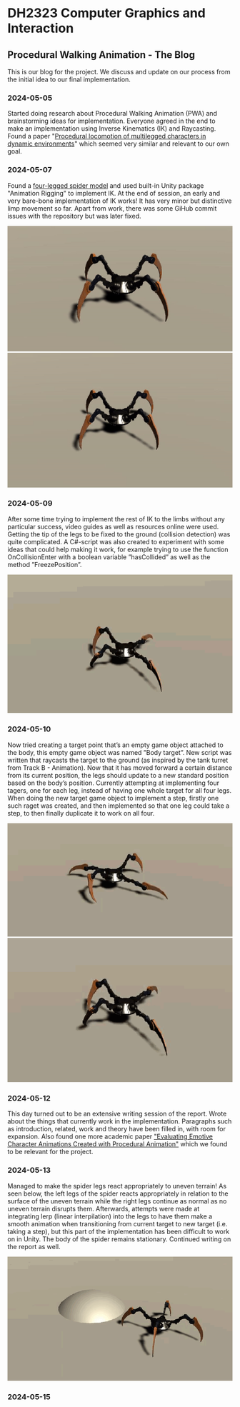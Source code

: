 # DH2323 Computer Graphics and Interaction
## Procedural Walking Animation - The Blog

This is our blog for the project. We discuss and update on our process from the initial idea to our final implementation. 

### 2024-05-05

Started doing research about Procedural Walking Animation (PWA) and brainstorming ideas for implementation. Everyone agreed in the end to make an implementation using Inverse Kinematics (IK) and Raycasting. Found a paper "[Procedural locomotion of multilegged characters in dynamic environments](https://onlinelibrary.wiley.com/doi/abs/10.1002/cav.1467?casa_token=L0yaDg2djtEAAAAA%3A_C3_S6ZbTOgz-1ITWVdgoP_Flx-zlLy-h_biQJN62jQtPJJIrwkndg4p33LVwVJ5cRW6bwAaWcOU2Gg)" which seemed very similar and relevant to our own goal.

### 2024-05-07

Found a [four-legged spider model](https://assetstore.unity.com/packages/3d/characters/robots/spider-orange-181154#content) and used built-in Unity package "Animation Rigging" to implement IK. At the end of session, an early and very bare-bone implementation of IK works! It has very minor but distinctive limp movement so far. Apart from work, there was some GiHub commit issues with the repository but was later fixed. 

![](https://github.com/Radranger/DH2323-Computer-Graphics-Procedural/blob/main/Images%20and%20GIFs/github%20GIF%20test.gif)
![](https://github.com/Radranger/DH2323-Computer-Graphics-Procedural/blob/main/Images%20and%20GIFs/github%20GIF%20test2.gif)

### 2024-05-09

After some time trying to implement the rest of IK to the limbs without any particular success, video guides as well as resources online were used. Getting the tip of the legs to be fixed to the ground (collision detection) was quite complicated. A C#-script was also created to experiment with some ideas that could help making it work, for example trying to use the function OnCollisionEnter with a boolean variable ”hasCollided” as well as the method ”FreezePosition”. 

![](https://github.com/Radranger/DH2323-Computer-Graphics-Procedural/blob/main/Images%20and%20GIFs/github%20GIF%20test3.gif)

### 2024-05-10

Now tried creating a target point that’s an empty game object attached to the body, this empty game object was named ”Body target”. New script was written that raycasts the target to the ground (as inspired by the tank turret from Track B - Animation). Now that it has moved forward a certain distance from its current position, the legs should update to a new standard position based on the body’s position. Currently attempting at implementing four tagers, one for each leg, instead of having one whole target for all four legs. When doing the new target game object to implement a step, firstly one such raget was created, and then implemented so that one leg could take a step, to then finally duplicate it to work on all four.

![](https://github.com/Radranger/DH2323-Computer-Graphics-Procedural/blob/main/Images%20and%20GIFs/github%20GIF%20test4.gif)
![](https://github.com/Radranger/DH2323-Computer-Graphics-Procedural/blob/main/Images%20and%20GIFs/github%20GIF%20test5.gif)

### 2024-05-12

This day turned out to be an extensive writing session of the report. Wrote about the things that currently work in the implementation. Paragraphs such as introduction, related, work and theory have been filled in, with room for expansion. Also found one more academic paper ["Evaluating Emotive Character Animations Created with Procedural Animation"](https://link.springer.com/chapter/10.1007/978-3-642-04380-2_33) which we found to be relevant for the project.

### 2024-05-13

Managed to make the spider legs react appropriately to uneven terrain! As seen below, the left legs of the spider reacts appropriately in relation to the surface of the uneven terrain while the right legs continue as normal as no uneven terrain disrupts them. Afterwards, attempts were made at integrating lerp (linear interpilation) into the legs to have them make a smooth animation when transitioning from current target to new target (i.e. taking a step), but this part of the implementation has been difficult to work on in Unity. The body of the spider remains stationary. Continued writing on the report as well.

![](https://github.com/Radranger/DH2323-Computer-Graphics-Procedural/blob/main/Images%20and%20GIFs/github%20GIF%20test6.gif)

### 2024-05-15

